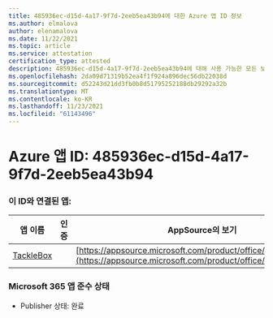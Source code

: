 ```yaml
---
title: 485936ec-d15d-4a17-9f7d-2eeb5ea43b94에 대한 Azure 앱 ID 정보
ms.author: elmalova
author: elenamalova
ms.date: 11/22/2021
ms.topic: article
ms.service: attestation
certification_type: attested
description: 485936ec-d15d-4a17-9f7d-2eeb5ea43b94에 대해 사용 가능한 모든 보안 및 규정 준수 정보입니다.
ms.openlocfilehash: 2da09d71319b52ea4f1f924a896dec56db22038d
ms.sourcegitcommit: d52243d21dd3fb0b8d51795252188db29292a32b
ms.translationtype: MT
ms.contentlocale: ko-KR
ms.lasthandoff: 11/23/2021
ms.locfileid: "61143496"
---
```

# <a name="azure-app-id-485936ec-d15d-4a17-9f7d-2eeb5ea43b94"></a>Azure 앱 ID: 485936ec-d15d-4a17-9f7d-2eeb5ea43b94


### <a name="apps-associated-with-this-id"></a>이 ID와 연결된 앱:
| **앱 이름** | **인증** | **AppSource의 보기** |
|--------------|---------------|-----------------------|
| [TackleBox](https://docs.microsoft.com/microsoft-365-app-certification/forward/WA200002310) |  | [https://appsource.microsoft.com/product/office/WA200002310](https://appsource.microsoft.com/product/office/WA200002310) |

### <a name="microsoft-365-app-compliance-status"></a>Microsoft 365 앱 준수 상태
- Publisher 상태: 완료
